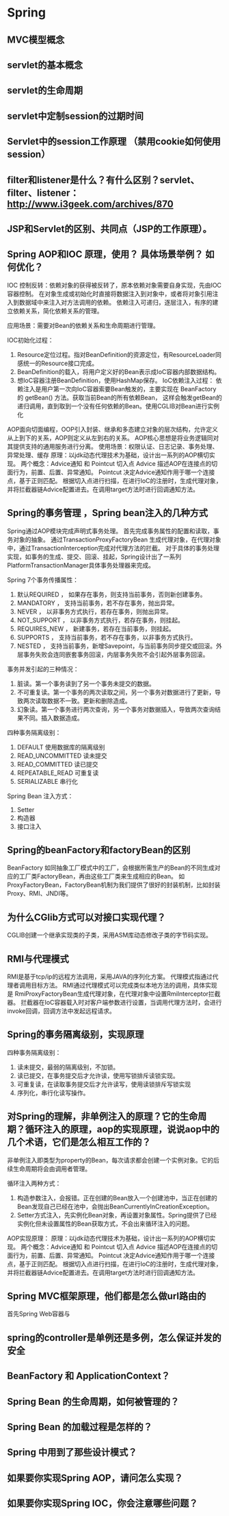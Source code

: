 # Spring

## MVC模型概念
## servlet的基本概念
## servlet的生命周期
## servlet中定制session的过期时间
## Servlet中的session工作原理 （禁用cookie如何使用session）
## filter和listener是什么？有什么区别？servlet、filter、listener：http://www.i3geek.com/archives/870
## JSP和Servlet的区别、共同点（JSP的工作原理）。

## Spring AOP和IOC 原理，使用？ 具体场景举例？ 如何优化？

IOC
控制反转：依赖对象的获得被反转了，原本依赖对象需要自身实现，先由IOC容器控制。
在对象生成或初始化时直接将数据注入到对象中，或者将对象引用注入到数据域中来注入对方法调用的依赖。
依赖注入可递归，逐层注入，有序的建立依赖关系，简化依赖关系的管理。

应用场景：需要对Bean的依赖关系和生命周期进行管理。

IOC初始化过程：
1. Resource定位过程。指对BeanDefinition的资源定位，有ResourceLoader同感统一的Resource接口完成。
2. BeanDefinition的载入，将用户定义好的Bean表示成IoC容器内部数据结构。
3. 想IoC容器注册BeanDefinition，使用HashMap保存。
IoC依赖注入过程：
依赖注入是用户第一次向IoC容器索要Bean触发的，主要实现在 BeanFactory 的 getBean() 方法。获取当前Bean的所有依赖Bean，
这样会触发getBean的递归调用，直到取到一个没有任何依赖的Bean。使用CGLIB对Bean进行实例化

AOP面向切面编程，OOP引入封装、继承和多态建立对象的层次结构，允许定义从上到下的关系，AOP则定义从左到右的关系。
AOP核心思想是将业务逻辑同对其提供支持的通用服务进行分离。
使用场景：权限认证、日志记录、事务处理、异常处理、缓存
原理：以jdk动态代理技术为基础，设计出一系列的AOP横切实现。
两个概念：Advice通知 和 Pointcut 切入点
Advice 描述AOP在连接点的切面行为，前置、后置、异常通知。
Pointcut 决定Advice通知作用于哪一个连接点，基于正则匹配。
根据切入点进行扫描，在进行IoC的注册时，生成代理对象，并将拦截器链Advice配置进去。在调用target方法时进行回调通知方法。

## Spring的事务管理 ，Spring bean注入的几种方式

Spring通过AOP模块完成声明式事务处理。
首先完成事务属性的配置和读取，事务对象的抽象。
通过TransactionProxyFactoryBean 生成代理对象，在代理对象中，通过TransactionInterception完成对代理方法的拦截。
对于具体的事务处理实现，如事务的生成、提交、回滚、挂起，Spring设计出了一系列PlatformTransactionManager具体事务处理器来完成。

Spring 7个事务传播属性：
1. 默认REQUIRED ， 如果存在事务，则支持当前事务，否则新创建事务。
2. MANDATORY ， 支持当前事务，若不存在事务，抛出异常。
3. NEVER ， 以非事务方式执行，若存在事务，则抛出异常。
4. NOT_SUPPORT ， 以非事务方式执行，若存在事务，则挂起。
5. REQUIRES_NEW ， 新建事务，若存在当前事务，则挂起。
6. SUPPORTS ， 支持当前事务，若不存在事务，以非事务方式执行。
7. NESTED ， 支持当前事务，新增Savepoint，与当前事务同步提交或回滚。外层事务失败会连同嵌套事务回滚，内层事务失败不会引起外层事务回滚。

事务并发引起的三种情况：

1. 脏读。第一个事务读到了另一个事务未提交的数据。
2. 不可重复读。第一个事务的两次读取之间，另一个事务对数据进行了更新，导致两次读取数据不一致。更新和删除造成。
3. 幻象读。第一个事务进行两次查询，另一个事务对数据插入，导致两次查询结果不同。插入数据造成。

四种事务隔离级别：

1. DEFAULT 使用数据库的隔离级别
2. READ_UNCOMMITTED 读未提交
3. READ_COMMITTED 读已提交
4. REPEATABLE_READ 可重复读
5. SERIALIZABLE 串行化

Spring Bean 注入方式：
1. Setter
2. 构造器
3. 接口注入

## Spring的beanFactory和factoryBean的区别

BeanFactory 如同抽象工厂模式中的工厂，会根据所需生产的Bean的不同生成对应的工厂类FactoryBean，再由这些工厂类来生成相应的Bean。
如ProxyFactoryBean，FactoryBean机制为我们提供了很好的封装机制，比如封装Proxy、RMI、JNDI等。

## 为什么CGlib方式可以对接口实现代理？

CGLIB创建一个继承实现类的子类，采用ASM库动态修改子类的字节码实现。

## RMI与代理模式

RMI是基于tcp/ip的远程方法调用，采用JAVA的序列化方案。
代理模式指通过代理者调用目标方法。
RMI通过代理模式可以完成类似本地方法的调用，具体实现是 RmiProxyFactoryBean生成代理对象，在代理对象中设置RmiInterceptor拦截器。
拦截器在IoC容器载入时对客户端参数进行设置，当调用代理方法时，会进行invoke回调，回调方法中发起远程请求。

## Spring的事务隔离级别，实现原理

四种事务隔离级别：
1. 读未提交，最弱的隔离级别，不加锁。
2. 读已提交，在事务提交后才允许读，使用写锁排斥读锁实现。
3. 可重复读，在读取事务提交后才允许读写，使用读锁排斥写锁实现
4. 序列化，串行化读写操作。

## 对Spring的理解，非单例注入的原理？它的生命周期？循环注入的原理，aop的实现原理，说说aop中的几个术语，它们是怎么相互工作的？

非单例注入即类型为property的Bean，每次请求都会创建一个实例对象。它的后续生命周期将会由调用者管理。

循环注入两种方式：
1. 构造参数注入，会报错。正在创建的Bean放入一个创建池中，当正在创建的Bean发现自己已经在池中，会抛出BeanCurrentlyInCreationException。
2. Setter方式注入，先实例化Bean对象，再设置对象属性。Spring提供了已经实例化但未设置属性的Bean获取方式，不会出来循环注入的问题。

AOP实现原理：
原理：以jdk动态代理技术为基础，设计出一系列的AOP横切实现。
两个概念：Advice通知 和 Pointcut 切入点
Advice 描述AOP在连接点的切面行为，前置、后置、异常通知。
Pointcut 决定Advice通知作用于哪一个连接点，基于正则匹配。
根据切入点进行扫描，在进行IoC的注册时，生成代理对象，并将拦截器链Advice配置进去。在调用target方法时进行回调通知方法。

## Spring MVC框架原理，他们都是怎么做url路由的

首先Spring Web容器与 

## spring的controller是单例还是多例，怎么保证并发的安全
## BeanFactory 和 ApplicationContext？
## Spring Bean 的生命周期，如何被管理的？
## Spring Bean 的加载过程是怎样的？
## Spring 中用到了那些设计模式？

## 如果要你实现Spring AOP，请问怎么实现？
## 如果要你实现Spring IOC，你会注意哪些问题？
